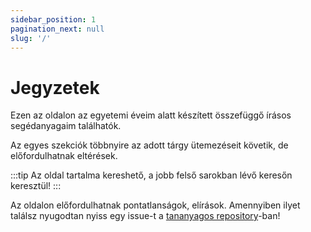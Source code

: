 ```yaml
---
sidebar_position: 1
pagination_next: null
slug: '/'
---
```


# Jegyzetek

Ezen az oldalon az egyetemi éveim alatt készített összefüggő írásos segédanyagaim találhatók.

Az egyes szekciók többnyire az adott tárgy ütemezéseit követik, de előfordulhatnak eltérések.

:::tip
Az oldal tartalma kereshető, a jobb felső sarokban lévő keresőn keresztül!
:::

Az oldalon előfordulhatnak pontatlanságok, elírások. Amennyiben ilyet találsz nyugodtan nyiss egy issue-t a
[tananyagos repository](https://github.com/Valentinusz/elte-ik-bsc)-ban!
